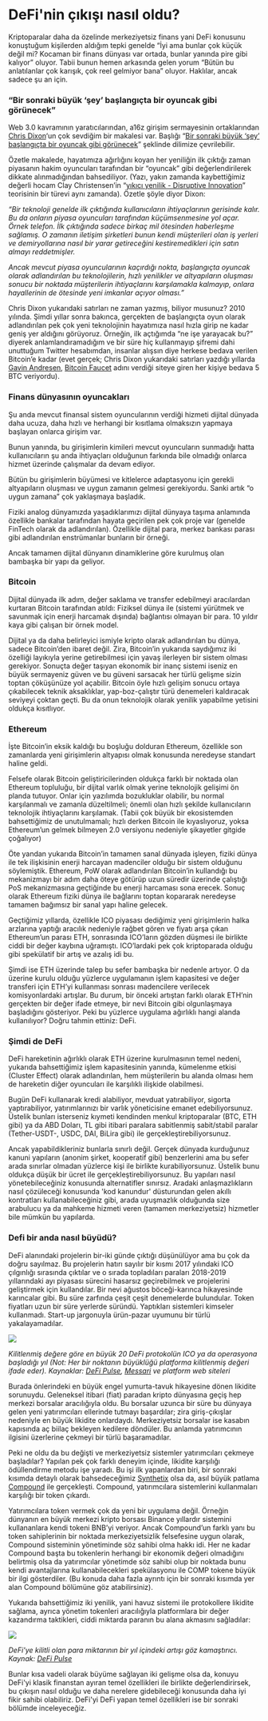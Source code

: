# DeFi'nin çıkışı nasıl oldu?

Kriptoparalar daha da özelinde merkeziyetsiz finans yani DeFi konusunu konuştuğum kişilerden aldığım tepki genelde “İyi ama bunlar çok küçük değil mi? Kocaman bir finans dünyası var ortada, bunlar yanında pire gibi kalıyor” oluyor. Tabii bunun hemen arkasında gelen yorum “Bütün bu anlatılanlar çok karışık, çok reel gelmiyor bana” oluyor. Haklılar, ancak sadece şu an için.

### “Bir sonraki büyük ‘şey’ başlangıçta bir oyuncak gibi görünecek”

Web 3.0 kavramının yaratıcılarından, a16z girişim sermayesinin ortaklarından [Chris Dixon](https://a16z.com/author/chris-dixon/)‘un çok sevdiğim bir makalesi var. Başlığı “[Bir sonraki büyük ‘şey’ başlangıçta bir oyuncak gibi görünecek](https://cdixon.org/2010/01/03/the-next-big-thing-will-start-out-looking-like-a-toy)” şeklinde dilimize çevrilebilir.

Özetle makalede, hayatımıza ağırlığını koyan her yeniliğin ilk çıktığı zaman piyasanın hakim oyuncuları tarafından bir “oyuncak” gibi değerlendirilerek dikkate alınmadığından bahsediliyor. (Yazı, yakın zamanda kaybettiğimiz değerli hocam Clay Christensen’in “[yıkıcı yenilik - Disruptive Innovation](https://en.wikipedia.org/wiki/Disruptive\_innovation)” teorisinin bir türevi aynı zamanda). Özetle şöyle diyor Dixon:

_“Bir teknoloji genelde ilk çıktığında kullanıcıların ihtiyaçlarının gerisinde kalır. Bu da onların piyasa oyuncuları tarafından küçümsenmesine yol açar. Örnek telefon. İlk çıktığında sadece birkaç mil ötesinden haberleşme sağlamış. O zamanın iletişim şirketleri bunun kendi müşterileri olan iş yerleri ve demiryollarına nasıl bir yarar getireceğini kestiremedikleri için satın almayı reddetmişler._

_Ancak mevcut piyasa oyuncularının kaçırdığı nokta, başlangıçta oyuncak olarak adlandırılan bu teknolojilerin, hızlı yenilikler ve altyapıların oluşması sonucu bir noktada müşterilerin ihtiyaçlarını karşılamakla kalmayıp, onlara hayallerinin de ötesinde yeni imkanlar açıyor olması.”_

Chris Dixon yukarıdaki satırları ne zaman yazmış, biliyor musunuz? 2010 yılında. Şimdi yıllar sonra bakınca, gerçekten de başlangıçta oyun olarak adlandırılan pek çok yeni teknolojinin hayatımıza nasıl hızla girip ne kadar geniş yer aldığını görüyoruz. Örneğin, ilk açtığımda “ne işe yarayacak bu?” diyerek anlamlandıramadığım ve bir süre hiç kullanmayıp şifremi dahi unuttuğum Twitter hesabımdan, insanlar alışsın diye herkese bedava verilen Bitcoin’e kadar (evet gerçek; Chris Dixon yukarıdaki satırları yazdığı yıllarda [Gavin Andresen](https://en.wikipedia.org/wiki/Gavin\_Andresen), [Bitcoin Faucet](https://en.wikipedia.org/wiki/Bitcoin\_faucet) adını verdiği siteye giren her kişiye bedava 5 BTC veriyordu).&#x20;

### Finans dünyasının oyuncakları

Şu anda mevcut finansal sistem oyuncularının verdiği hizmeti dijital dünyada daha ucuza, daha hızlı ve herhangi bir kısıtlama olmaksızın yapmaya başlayan onlarca girişim var.

Bunun yanında, bu girişimlerin kimileri mevcut oyuncuların sunmadığı hatta kullanıcıların şu anda ihtiyaçları olduğunun farkında bile olmadığı onlarca hizmet üzerinde çalışmalar da devam ediyor.

Bütün bu girişimlerin büyümesi ve kitlelerce adaptasyonu için gerekli altyapıların oluşması ve uygun zamanın gelmesi gerekiyordu. Sanki artık “o uygun zamana” çok yaklaşmaya başladık.

Fiziki analog dünyamızda yaşadıklarımızı dijital dünyaya taşıma anlamında özellikle bankalar tarafından hayata geçirilen pek çok proje var (genelde FinTech olarak da adlandırılan). Özellikle dijital para, merkez bankası parası gibi adlandırılan enstrümanlar bunların bir örneği.

Ancak tamamen dijital dünyanın dinamiklerine göre kurulmuş olan bambaşka bir yapı da geliyor.

### Bitcoin

Dijital dünyada ilk adım, değer saklama ve transfer edebilmeyi aracılardan kurtaran Bitcoin tarafından atıldı: Fiziksel dünya ile (sistemi yürütmek ve savunmak için enerji harcamak dışında) bağlantısı olmayan bir para. 10 yıldır kaya gibi çalışan bir örnek model.

Dijital ya da daha belirleyici ismiyle kripto olarak adlandırılan bu dünya, sadece Bitcoin’den ibaret değil. Zira, Bitcoin’in yukarıda saydığımız iki özelliği layıkıyla yerine getirebilmesi için yavaş ilerleyen bir sistem olması gerekiyor. Sonuçta değer taşıyan ekonomik bir inanç sistemi iseniz en büyük sermayeniz güven ve bu güveni sarsacak her türlü gelişme sizin toptan çöküşünüze yol açabilir. Bitcoin öyle hızlı gelişim sonucu ortaya çıkabilecek teknik aksaklıklar, yap-boz-çalıştır türü denemeleri kaldıracak seviyeyi çoktan geçti. Bu da onun teknolojik olarak yenilik yapabilme yetisini oldukça kısıtlıyor.

### Ethereum

İşte Bitcoin’in eksik kaldığı bu boşluğu dolduran Ethereum, özellikle son zamanlarda yeni girişimlerin altyapısı olmak konusunda neredeyse standart haline geldi.

Felsefe olarak Bitcoin geliştiricilerinden oldukça farklı bir noktada olan Ethereum topluluğu, bir dijital varlık olmak yerine teknolojik gelişimi ön planda tutuyor. Onlar için yazılımda bozukluklar olabilir, bu normal karşılanmalı ve zamanla düzeltilmeli; önemli olan hızlı şekilde kullanıcıların teknolojik ihtiyaçlarını karşılamak. (Tabii çok büyük bir ekosistemden bahsettiğimiz de unutulmamalı; hızlı derken Bitcoin ile kıyaslıyoruz, yoksa Ethereum’un gelmek bilmeyen 2.0 versiyonu nedeniyle şikayetler gitgide çoğalıyor)

Öte yandan yukarıda Bitcoin’in tamamen sanal dünyada işleyen, fiziki dünya ile tek ilişkisinin enerji harcayan madenciler olduğu bir sistem olduğunu söylemiştik. Ethereum, PoW olarak adlandırılan Bitcoin’in kullandığı bu mekanizmayı bir adım daha öteye götürüp uzun süredir üzerinde çalıştığı PoS mekanizmasına geçtiğinde bu enerji harcaması sona erecek. Sonuç olarak Ethereum fiziki dünya ile bağlarını toptan kopararak neredeyse tamamen bağımsız bir sanal yapı haline gelecek.

Geçtiğimiz yıllarda, özellikle ICO piyasası dediğimiz yeni girişimlerin halka arzlarına yaptığı aracılık nedeniyle rağbet gören ve fiyatı arşa çıkan Ethereum’un parası ETH, sonrasında ICO’ların gözden düşmesi ile birlikte ciddi bir değer kaybına uğramıştı. ICO’lardaki pek çok kriptoparada olduğu gibi spekülatif bir artış ve azalış idi bu.

Şimdi ise ETH üzerinde talep bu sefer bambaşka bir nedenle artıyor. O da üzerine kurulu olduğu yüzlerce uygulamanın işlem kapasitesi ve değer transferi için ETH’yi kullanması sonrası madencilere verilecek komisyonlardaki artışlar. Bu durum, bir önceki artıştan farklı olarak ETH’nin gerçekten bir değer ifade etmeye, bir nevi Bitcoin gibi olgunlaşmaya başladığını gösteriyor. Peki bu yüzlerce uygulama ağırlıklı hangi alanda kullanılıyor? Doğru tahmin ettiniz: DeFi.&#x20;

### Şimdi de DeFi <a href="simdi-de-defi" id="simdi-de-defi"></a>

DeFi hareketinin ağırlıklı olarak ETH üzerine kurulmasının temel nedeni, yukarıda bahsettiğimiz işlem kapasitesinin yanında, kümelenme etkisi (Cluster Effect) olarak adlandırılan, hem müşterilerin bu alanda olması hem de hareketin diğer oyuncuları ile karşılıklı ilişkide olabilmesi.

Bugün DeFi kullanarak kredi alabiliyor, mevduat yatırabiliyor, sigorta yaptırabiliyor, yatırımlarınızı bir varlık yöneticisine emanet edebiliyorsunuz. Üstelik bunları isterseniz kıymeti kendinden menkul kriptoparalar (BTC, ETH gibi) ya da ABD Doları, TL gibi itibari paralara sabitlenmiş sabit/stabil paralar (Tether-USDT-, USDC, DAI, BiLira gibi) ile gerçekleştirebiliyorsunuz.

Ancak yapabildikleriniz bunlarla sınırlı değil. Gerçek dünyada kurduğunuz kanuni yapıların (anonim şirket, kooperatif gibi) benzerlerini ama bu sefer arada sınırlar olmadan yüzlerce kişi ile birlikte kurabiliyorsunuz. Üstelik bunu oldukça düşük bir ücret ile gerçekleştirebiliyorsunuz. Bu yapıları nasıl yönetebileceğiniz konusunda alternatifler sınırsız. Aradaki anlaşmazlıkların nasıl çözüleceği konusunda 'kod kanundur' düsturundan gelen akıllı kontratları kullanabileceğiniz gibi, arada uyuşmazlık olduğunda size arabulucu ya da mahkeme hizmeti veren (tamamen merkeziyetsiz) hizmetler bile mümkün bu yapılarda.

### Defi bir anda nasıl büyüdü?

DeFi alanındaki projelerin bir-iki günde çıktığı düşünülüyor ama bu çok da doğru sayılmaz. Bu projelerin hatırı sayılır bir kısmı 2017 yılındaki ICO çılgınlığı sırasında çıktılar ve o sırada topladıları paraları 2018-2019 yıllarındaki ayı piyasası sürecini hasarsız geçirebilmek ve projelerini geliştirmek için kullandılar. Bir nevi ağustos böceği-karınca hikayesinde karıncalar gibi. Bu süre zarfında çeşit çeşit denemelerde bulundular. Token fiyatları uzun bir süre yerlerde süründü. Yaptıkları sistemleri kimseler kullanmadı. Start-up jargonuyla ürün-pazar uyumunu bir türlü yakalayamadılar.

![](../.gitbook/assets/ana-defi-protokolleri-kurulus-yillari\_v2.jpg)

_Kilitlenmiş değere göre en büyük 20 DeFi protokolün ICO ya da operasyona başladığı yıl (Not: Her bir noktanın büyüklüğü platforma kilitlenmiş değeri ifade eder). Kaynaklar: _[_DeFi Pulse_](https://defipulse.com)_, _[_Messari_](https://messari.io)_ ve platform web siteleri_

Burada önlerindeki en büyük engel yumurta-tavuk hikayesine dönen likidite sorunuydu. Geleneksel itibari (fiat) paradan kripto dünyasına geçiş hep merkezi borsalar aracılığıyla oldu. Bu borsalar uzunca bir süre bu dünyaya gelen yeni yatırımcıları ellerinde tutmayı başardılar; zira giriş-çıkışlar nedeniyle en büyük likidite onlardaydı. Merkeziyetsiz borsalar ise kasabın kapısında aç biilaç bekleyen kedilere döndüler. Bu anlamda yatırımcının ilgisini üzerlerine çekmeyi bir türlü başaramadılar.

Peki ne oldu da bu değişti ve merkeziyetsiz sistemler yatırımcıları çekmeye başladılar? Yapılan pek çok farklı deneyim içinde, likidite karşılığı ödüllendirme metodu işe yaradı. Bu işi ilk yapanlardan biri, bir sonraki kısımda detaylı olarak bahsedeceğimiz  [Synthetix](https://synthetix.io) olsa da, asıl büyük patlama [Compound](https://compound.finance) ile gerçekleşti. Compound, yatırımcılara sistemlerini kullanmaları karşılığı bir token çıkardı.

Yatırımcılara token vermek çok da yeni bir uygulama değil. Örneğin dünyanın en büyük merkezi kripto borsası Binance yıllardır sistemini kullananlara kendi tokeni BNB’yi veriyor. Ancak Compound’un farklı yanı bu token sahiplerinin bir noktada merkeziyetsizlik felsefesine uygun olarak, Compound sisteminin yönetiminde söz sahibi olma hakkı idi. Her ne kadar Compound başta bu tokenlerin herhangi bir ekonomik değeri olmadığını belirtmiş olsa da yatırımcılar yönetimde söz sahibi olup bir noktada bunu kendi avantajlarına kullanabilecekleri spekülasyonu ile COMP tokene büyük bir ilgi gösterdiler. (Bu konuda daha fazla ayrıntı için bir sonraki kısımda yer alan Compound bölümüne göz atabilirsiniz).&#x20;

Yukarıda bahsettiğimiz iki yenilik, yani havuz sistemi ile protokollere likidite sağlama, ayrıca yönetim tokenleri aracılığıyla platformlara bir değer kazandırma taktikleri, ciddi miktarda paranın bu alana akmasını sağladılar:&#x20;

![](../.gitbook/assets/defi\_pulse\_210530.png)

_DeFi'ye kilitli olan para miktarının bir yıl içindeki artışı göz kamaştırıcı. Kaynak: _[_DeFi Pulse_](https://defipulse.com)__

Bunlar kısa vadeli olarak büyüme sağlayan iki gelişme olsa da, konuyu DeFi'yi klasik finanstan ayıran temel özellikleri ile birlikte değerlendirirsek, bu çıkışın nasıl olduğu ve daha nerelere gidebileceği konusunda daha iyi fikir sahibi olabiliriz. DeFi'yi DeFi yapan temel özellikleri ise bir sonraki bölümde inceleyeceğiz.&#x20;
